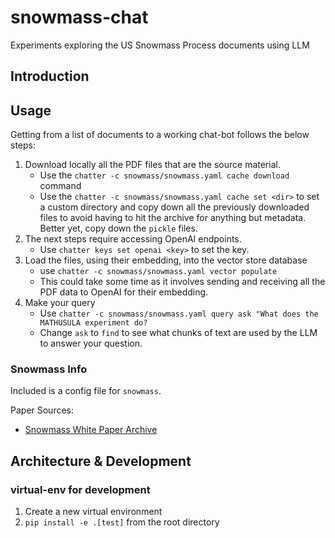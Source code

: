 # snowmass-chat

Experiments exploring the US Snowmass Process documents using LLM

## Introduction

## Usage

Getting from a list of documents to a working chat-bot follows the below steps:

1. Download locally all the PDF files that are the source material.
    * Use the `chatter -c snowmass/snowmass.yaml cache download` command
    * Use the `chatter -c snowmass/snowmass.yaml cache set <dir>` to set a custom directory and copy down all the previously downloaded files to avoid having to hit the archive for anything but metadata. Better yet, copy down the `pickle` files.
1. The next steps require accessing OpenAI endpoints.
    * Use `chatter keys set openai <key>` to set the key.
1. Load the files, using their embedding, into the vector store database
    * use `chatter -c snowmass/snowmass.yaml vector populate`
    * This could take some time as it involves sending and receiving all the PDF data to OpenAI for their embedding.
1. Make your query
    * Use `chatter -c snowmass/snowmass.yaml query ask "What does the MATHUSULA experiment do?`
    * Change `ask` to `find` to see what chunks of text are used by the LLM to answer your question.

### Snowmass Info

Included is a config file for `snowmass`.

Paper Sources:

* [Snowmass White Paper Archive](https://snowmass21.org/submissions/start)

## Architecture & Development

### virtual-env for development

1. Create a new virtual environment
1. `pip install -e .[test]` from the root directory
